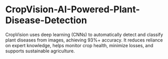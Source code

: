 # CropVision-AI-Powered-Plant-Disease-Detection
CropVision uses deep learning (CNNs) to automatically detect and classify plant diseases from images, achieving 93%+ accuracy. It reduces reliance on expert knowledge, helps monitor crop health, minimize losses, and supports sustainable agriculture.
